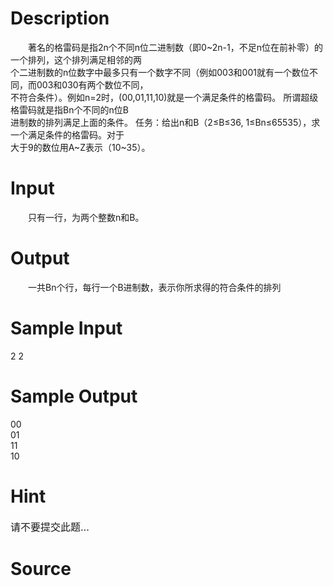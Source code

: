 
# Description

<div class="content"><p>　　著名的格雷码是指2n个不同n位二进制数（即0~2n-1，不足n位在前补零）的一个排列，这个排列满足相邻的两<br/>
个二进制数的n位数字中最多只有一个数字不同（例如003和001就有一个数位不同，而003和030有两个数位不同，<br/>
不符合条件）。例如n=2时，(00,01,11,10)就是一个满足条件的格雷码。 所谓超级格雷码就是指Bn个不同的n位B<br/>
进制数的排列满足上面的条件。 任务：给出n和B（2≤B≤36, 1≤Bn≤65535），求一个满足条件的格雷码。对于<br/>
大于9的数位用A~Z表示（10~35）。</p></div>

# Input

<div class="content"><p>　　只有一行，为两个整数n和B。</p></div>

# Output

<div class="content"><p>　　一共Bn个行，每行一个B进制数，表示你所求得的符合条件的排列</p></div>

# Sample Input

<div class="content"><span class="sampledata">2 2</span></div>

# Sample Output

<div class="content"><span class="sampledata">00<br/>
01<br/>
11<br/>
10</span></div>

# Hint

<div class="content"><p></p><p><span style="font-size: medium;">请不要提交此题...</span></p><p></p></div>

# Source

<div class="content"><p><a href="problemset.php?search="></a></p></div>

